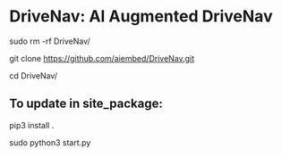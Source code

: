 # DriveNav: AI Augmented DriveNav


sudo rm -rf DriveNav/

git clone https://github.com/aiembed/DriveNav.git

cd DriveNav/

To update in site_package:
--------------------------
pip3 install .

sudo python3 start.py 
